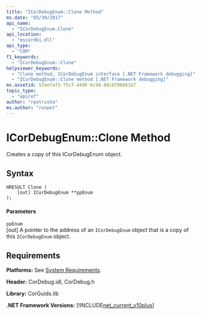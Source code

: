 ```yaml
---
title: "ICorDebugEnum::Clone Method"
ms.date: "03/30/2017"
api_name: 
  - "ICorDebugEnum.Clone"
api_location: 
  - "mscordbi.dll"
api_type: 
  - "COM"
f1_keywords: 
  - "ICorDebugEnum::Clone"
helpviewer_keywords: 
  - "Clone method, ICorDebugEnum interface [.NET Framework debugging]"
  - "ICorDebugEnum::Clone method [.NET Framework debugging]"
ms.assetid: 57eefaf3-75cf-4496-bc94-88c0706861b7
topic_type: 
  - "apiref"
author: "rpetrusha"
ms.author: "ronpet"
---
```

# ICorDebugEnum::Clone Method
Creates a copy of this ICorDebugEnum object.  
  
## Syntax  
  
```  
HRESULT Clone (  
    [out] ICorDebugEnum **ppEnum  
);  
```  
  
#### Parameters  
 `ppEnum`  
 [out] A pointer to the address of an `ICorDebugEnum` object that is a copy of this `ICorDebugEnum` object.  
  
## Requirements  
 **Platforms:** See [System Requirements](../../../../docs/framework/get-started/system-requirements.md).  
  
 **Header:** CorDebug.idl, CorDebug.h  
  
 **Library:** CorGuids.lib  
  
 **.NET Framework Versions:** [!INCLUDE[net_current_v10plus](../../../../includes/net-current-v10plus-md.md)]
